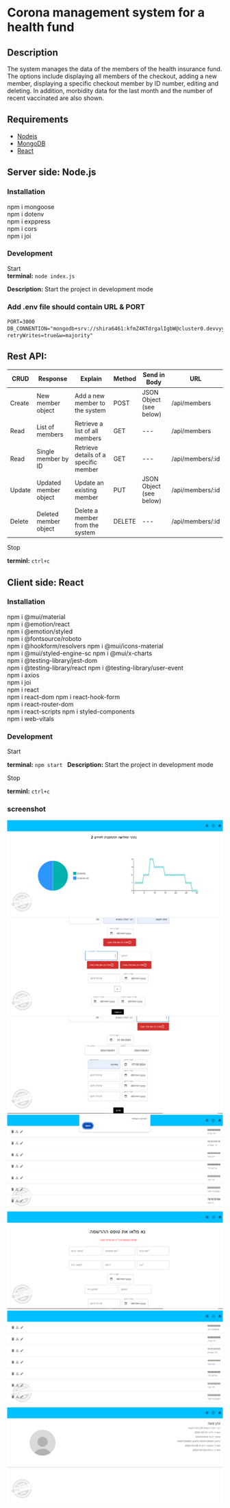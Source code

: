
# Corona management system for a health fund

## Description
The system manages the data of the members of the health insurance fund.
The options include displaying all members of the checkout, adding a new member, displaying a specific checkout member by ID number, editing and deleting.
In addition, morbidity data for the last month and the number of recent vaccinated are also shown.

## Requirements 
- [Nodejs](https://nodejs.org) 
- [MongoDB](https://www.mongodb.com) 
- [React](https://react.dev/)

## Server side: Node.js 

### Installation
npm i mongoose  
npm i dotenv  
npm i exppress  
npm i cors  
npm i joi  

### Development
Start  
**terminal:** `node index.js ` 

**Description:** Start the project in development mode
### Add .env file should contain URL & PORT
    PORT=3000
    DB_CONNENTION="mongodb+srv://shira6461:kfmZ4KTdrgalIgbW@cluster0.devvyyu.mongodb.net/project?retryWrites=true&w=majority"


## Rest API:

| CRUD   | Response              | Explain                 | Method | Send in Body | URL                  |
|--------|-----------------------|------------------------|--------|--------------|-----------------------|
| Create | New member object       | Add a new member to the system | POST   | JSON Object (see below) | /api/members           |
| Read   | List of members         | Retrieve a list of all members | GET    |    ---          | /api/members           |
| Read   | Single member by ID     | Retrieve details of a specific member | GET    | ---         | /api/members/:id       |
| Update | Updated member object   | Update an existing member | PUT    | JSON Object (see below) | /api/members/:id       |
| Delete | Deleted member object   | Delete a member from the system | DELETE | ---          | /api/members/:id       |
            

Stop

**terminl:** `ctrl+c`

## Client side: React 

### Installation
npm i @mui/material  
npm i @emotion/react  
npm i @emotion/styled  
npm i @fontsource/roboto  
npm i @hookform/resolvers 
npm i @mui/icons-material  
npm i @mui/styled-engine-sc
npm i @mui/x-charts  
npm i @testing-library/jest-dom  
npm i @testing-library/react 
npm i @testing-library/user-event  
npm i axios  
npm i joi  
npm i react  
npm i react-dom 
npm i react-hook-form  
npm i react-router-dom  
npm i react-scripts 
npm i styled-components  
npm i web-vitals   

### Development
Start

**terminal:** `npm start ` 
**Description:** Start the project in development mode
         
Stop

**terminl:** `ctrl+c`

### screenshot

![details](photos/displays_corona_data_for_the_current_month.png)
![details](photos/does_not_allow_adding_a_member_due_to_a_missing_field.png)
![details](photos/does_not_allow_updating_due_to_a_missing_field.png)
![details](photos/making_a_deletion.png)
![details](photos/registration_form_for_a_new_member.png)  
![details](photos/shows_all_the_members_of_the_HMO.png)  
![details](photos/shows_member_details.png)  
